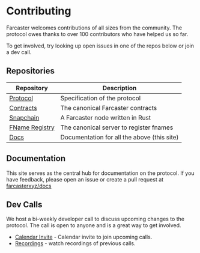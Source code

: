 # Contributing

Farcaster welcomes contributions of all sizes from the community. The protocol owes thanks to over 100 contributors who
have helped us so far.

To get involved, try looking up open issues in one of the repos below or join a dev call.

## Repositories

| Repository                                                       | Description                                 |
| ---------------------------------------------------------------- | ------------------------------------------- |
| [Protocol](https://github.com/farcasterxyz/protocol)             | Specification of the protocol               |
| [Contracts](https://github.com/farcasterxyz/contracts)           | The canonical Farcaster contracts           |
| [Snapchain](https://github.com/farcasterxyz/snapchain)           | A Farcaster node written in Rust            |
| [FName Registry](https://github.com/farcasterxyz/fname-registry) | The canonical server to register fnames     |
| [Docs](https://github.com/farcasterxyz/docs)                     | Documentation for all the above (this site) |

## Documentation

This site serves as the central hub for documentation on the protocol. If you have feedback, please open an issue or
create a pull request at [farcasterxyz/docs](https://github.com/farcasterxyz/docs)

## Dev Calls

We host a bi-weekly developer call to discuss upcoming changes to the protocol. The call is open to anyone and is a
great way to get involved.

- [Calendar Invite](https://calendar.google.com/calendar/u/0?cid=NjA5ZWM4Y2IwMmZiMWM2ZDYyMTkzNWM1YWNkZTRlNWExN2YxOWQ2NDU3NTA3MjQwMTk3YmJlZGFjYTQ3MjZlOEBncm91cC5jYWxlbmRhci5nb29nbGUuY29t) -
  Calendar invite to join upcoming calls.
- [Recordings](https://www.youtube.com/watch?v=lmGXWP5m1_Y&list=PL0eq1PLf6eUeZnPtyKMS6uN9I5iRIlnvq) - watch recordings
  of previous calls.

